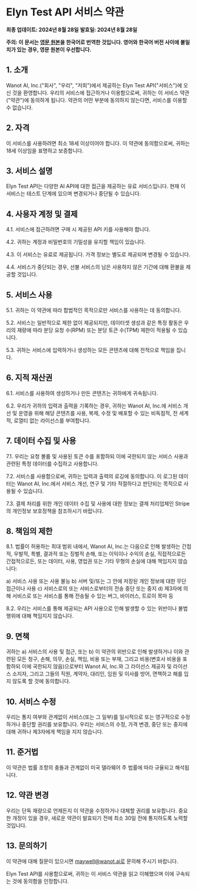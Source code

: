 # Elyn Test API 서비스 약관

**최종 업데이트: 2024년 8월 28일**
**발효일: 2024년 8월 28일**

**주의: 이 문서는 [영문 원본](https://github.com/wanot-ai/elyn-test-api-tos/blob/main/README.md)을 한국어로 번역한 것입니다. 영어와 한국어 버전 사이에 불일치가 있는 경우, 영문 원본이 우선합니다.**

## 1. 소개

Wanot AI, Inc.("회사", "우리", "저희")에서 제공하는 Elyn Test API("서비스")에 오신 것을 환영합니다. 우리의 서비스에 접근하거나 이용함으로써, 귀하는 이 서비스 약관("약관")에 동의하게 됩니다. 약관의 어떤 부분에 동의하지 않는다면, 서비스를 이용할 수 없습니다.

## 2. 자격

이 서비스를 사용하려면 최소 18세 이상이어야 합니다. 이 약관에 동의함으로써, 귀하는 18세 이상임을 표명하고 보증합니다.

## 3. 서비스 설명

Elyn Test API는 다양한 AI API에 대한 접근을 제공하는 유료 서비스입니다. 현재 이 서비스는 테스트 단계에 있으며 변경되거나 중단될 수 있습니다.

## 4. 사용자 계정 및 결제

4.1. 서비스에 접근하려면 구매 시 제공된 API 키를 사용해야 합니다.

4.2. 귀하는 계정과 비밀번호의 기밀성을 유지할 책임이 있습니다.

4.3. 이 서비스는 유료로 제공됩니다. 가격 정보는 별도로 제공되며 변경될 수 있습니다.

4.4. 서비스가 중단되는 경우, 선불 서비스의 남은 사용하지 않은 기간에 대해 환불을 제공할 것입니다.

## 5. 서비스 사용

5.1. 귀하는 이 약관에 따라 합법적인 목적으로만 서비스를 사용하는 데 동의합니다.

5.2. 서비스는 일반적으로 제한 없이 제공되지만, 데이터셋 생성과 같은 특정 활동은 우리의 재량에 따라 분당 요청 수(RPM) 또는 분당 토큰 수(TPM) 제한이 적용될 수 있습니다.

5.3. 귀하는 서비스에 입력하거나 생성하는 모든 콘텐츠에 대해 전적으로 책임을 집니다.

## 6. 지적 재산권

6.1. 서비스를 사용하여 생성하거나 만든 콘텐츠는 귀하에게 귀속됩니다.

6.2. 우리가 귀하의 입력과 출력을 기록하는 경우, 귀하는 Wanot AI, Inc.에 서비스 개선 및 운영을 위해 해당 콘텐츠를 사용, 복제, 수정 및 배포할 수 있는 비독점적, 전 세계적, 로열티 없는 라이선스를 부여합니다.

## 7. 데이터 수집 및 사용

7.1. 우리는 요청 볼륨 및 사용된 토큰 수를 포함하되 이에 국한되지 않는 서비스 사용과 관련된 특정 데이터를 수집하고 사용합니다.

7.2. 서비스를 사용함으로써, 귀하는 입력과 출력의 로깅에 동의합니다. 이 로그된 데이터는 Wanot AI, Inc.에서 서비스 개선, 연구 및 기타 적절하다고 판단되는 목적으로 사용될 수 있습니다.

7.3. 결제 처리를 위한 개인 데이터 수집 및 사용에 대한 정보는 결제 처리업체인 Stripe의 개인정보 보호정책을 참조하시기 바랍니다.

## 8. 책임의 제한

8.1. 법률이 허용하는 최대 범위 내에서, Wanot AI, Inc.는 다음으로 인해 발생하는 간접적, 우발적, 특별, 결과적 또는 징벌적 손해, 또는 이익이나 수익의 손실, 직접적으로든 간접적으로든, 또는 데이터, 사용, 영업권 또는 기타 무형의 손실에 대해 책임지지 않습니다:

   a) 서비스 사용 또는 사용 불능
   b) 서버 및/또는 그 안에 저장된 개인 정보에 대한 무단 접근이나 사용
   c) 서비스로의 또는 서비스로부터의 전송 중단 또는 중지
   d) 제3자에 의해 서비스로 또는 서비스를 통해 전송될 수 있는 버그, 바이러스, 트로이 목마 등

8.2. 우리는 서비스를 통해 제공되는 API 사용으로 인해 발생할 수 있는 위반이나 불법 행위에 대해 책임지지 않습니다.

## 9. 면책

귀하는 a) 서비스의 사용 및 접근, 또는 b) 이 약관의 위반으로 인해 발생하거나 이와 관련된 모든 청구, 손해, 의무, 손실, 책임, 비용 또는 부채, 그리고 비용(변호사 비용을 포함하되 이에 국한되지 않음)으로부터 Wanot AI, Inc.와 그 라이선스 제공자 및 라이선스 소지자, 그리고 그들의 직원, 계약자, 대리인, 임원 및 이사를 방어, 면책하고 해를 입지 않도록 할 것에 동의합니다.

## 10. 서비스 수정

우리는 통지 여부와 관계없이 서비스(또는 그 일부)를 일시적으로 또는 영구적으로 수정하거나 중단할 권리를 보유합니다. 우리는 서비스의 수정, 가격 변경, 중단 또는 중지에 대해 귀하나 제3자에게 책임을 지지 않습니다.

## 11. 준거법

이 약관은 법률 조항의 충돌과 관계없이 미국 델라웨어 주 법률에 따라 규율되고 해석됩니다.

## 12. 약관 변경

우리는 단독 재량으로 언제든지 이 약관을 수정하거나 대체할 권리를 보유합니다. 중요한 개정이 있을 경우, 새로운 약관이 발효되기 전에 최소 30일 전에 통지하도록 노력할 것입니다.

## 13. 문의하기

이 약관에 대해 질문이 있으시면 maywell@wanot.ai로 문의해 주시기 바랍니다.

Elyn Test API를 사용함으로써, 귀하는 이 서비스 약관을 읽고 이해했으며 이에 구속되는 것에 동의함을 인정합니다.
